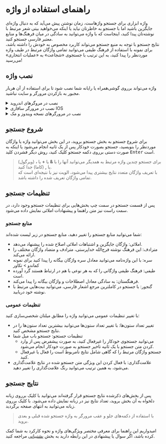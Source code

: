 # راهنمای استفاده از واژه

واژه ابزاری برای جستجو واژهاست، زمان نوشتن پیش می‌آید که به دنبال واژه‌ای جایگزین باشید اما با جستجو به خاطرتان نیاید یا اینکه می‌خواهید بیتی شعر مرتبط با نوشته‌تان پیدا کنید، اینجاست که با واژه می‌توانید به سادگی در میان فرهنگ‌ها و منابع معتبر فارسی جستجو کنید.  
نتایج جستجو با توجه به منبع جستجو می‌تواند کاربرد مخصوص به خودش را داشته باشد،
برای نمونه با استفاده از فرهنگ طیفی می‌توانید تمامی واژگان مرتبط در طیف واژه موردنظر را پیدا کنید، به این ترتیب با جستجوی «شجاعت» به «عملیات انتحاری» می‌رسید!

## نصب واژه

واژه می‌تواند برروی گوشی‌همراه یا رایانه شما نصب شود تا برای استفاده از آن هربار مجبور به بازکردن مرورگر و سایت نباشید.

<details class="detail-box">
  <summary>نصب در مروگرهای اندروید</summary>
   با کلیک بر روی 
   <svg aria-label="سه نقطه منو" class="tutorial-icon" viewBox="0 0 384 384"><circle cx="192" cy="42.667" r="42.667"></circle><circle cx="192" cy="192" r="42.667"></circle><circle cx="192" cy="341.333" r="42.667"></circle></svg>
   گزینه افزودن به صفحه اصلی
   (Add to home screen)
   را انتخاب کنید،
   می‌توانید نام برنامه را به دلخواه تغییر دهید.
</details>

<details class="detail-box">
  <summary>نصب در مرورگر سافاری IOS</summary>
  با انتخاب گزینه اشتراک‌گذاری
   <svg aria-label="آیکون اشتراک‌گذاری صفحه وب IOS" class="tutorial-icon" viewBox="0 0 551.13 551.13"><path d="M465.016 172.228h-51.668v34.446h34.446v310.011H103.337V206.674h34.446v-34.446H86.114c-9.52 0-17.223 7.703-17.223 17.223v344.456c0 9.52 7.703 17.223 17.223 17.223h378.902c9.52 0 17.223-7.703 17.223-17.223V189.451c0-9.52-7.703-17.223-17.223-17.223z"></path><path d="M258.342 65.931v244.08h34.446V65.931l73.937 73.937 24.354-24.354L275.565 0 160.051 115.514l24.354 24.354z"></path></svg>
   و <svg aria-label="آیکون افزودن به صفحه اصلی IOS" class="tutorial-icon" viewBox="0 0 512 512"><path d="M354.667 256c0 11.046-8.954 20-20 20H276v58.667c0 11.046-8.954 20-20 20s-20-8.954-20-20V276h-58.667c-11.046 0-20-8.954-20-20s8.954-20 20-20H236v-58.667c0-11.046 8.954-20 20-20s20 8.954 20 20V236h58.667c11.045 0 20 8.954 20 20zM512 148.372v215.256c0 37.396-14.563 72.553-41.005 98.995C466.783 465.595 432.014 512 363.628 512H148.372c-68.378 0-103.111-46.374-107.367-49.377C14.563 436.181 0 401.023 0 363.628V148.372c0-37.396 14.563-72.553 41.005-98.995C45.217 46.405 79.986 0 148.372 0h215.256c68.378 0 103.111 46.374 107.367 49.377C497.438 75.819 512 110.977 512 148.372zm-40 0c0-26.711-10.402-51.823-29.289-70.71C438.329 74.511 414.003 40 363.628 40H148.372c-50.105 0-74.849 34.617-79.083 37.662C50.402 96.549 40 121.661 40 148.372v215.256c0 26.711 10.402 51.823 29.289 70.71C73.671 437.489 97.997 472 148.372 472h215.256c50.105 0 74.849-34.617 79.083-37.662C461.598 415.451 472 390.339 472 363.628z"></path></svg>
   (Add to home screen) 
   را انتخاب کنید، نامی برای برنامه نوشته و بر روی دکمه افزودن کلیک کنید.
</details>

<details class="detail-box">
  <summary>نصب در مرورگرهای نسخه ویندوز و مک</summary>
  برای نصب اپ واژه در ویندوز و مک بهترین گزینه‌های در دسترس مرورگرهای کروم و اِج هستند.
  <h3 class="size-lg" style="margin-top: 1em">Chrome</h3>
  اگر از مرورگر کروم استفاده کنید در سمت راست آدرس‌بار علامت 
  <svg aria-label="آیکون افزودن سایت به دسکتاپ کروم" viewBox="0 0 512 512" class="tutorial-icon"><path d="M256 0C114.833 0 0 114.833 0 256s114.833 256 256 256 256-114.853 256-256S397.167 0 256 0zm0 472.341c-119.275 0-216.341-97.046-216.341-216.341S136.725 39.659 256 39.659 472.341 136.705 472.341 256 375.295 472.341 256 472.341z"></path><path d="M355.148 234.386H275.83v-79.318c0-10.946-8.864-19.83-19.83-19.83s-19.83 8.884-19.83 19.83v79.318h-79.318c-10.966 0-19.83 8.884-19.83 19.83s8.864 19.83 19.83 19.83h79.318v79.318c0 10.946 8.864 19.83 19.83 19.83s19.83-8.884 19.83-19.83v-79.318h79.318c10.966 0 19.83-8.884 19.83-19.83s-8.864-19.83-19.83-19.83z"></path></svg>
  را انتخاب کنید تا برنامه به دسکتاپ اضافه شود.
  <h3 class="size-lg" style="margin-top: 1em">Edge</h3>
  در مرورگر کروم با کلیک بر روی
   <svg aria-label="سه نقطه منو" class="tutorial-icon rotate-90" viewBox="0 0 384 384"><circle cx="192" cy="42.667" r="42.667"></circle><circle cx="192" cy="192" r="42.667"></circle><circle cx="192" cy="341.333" r="42.667"></circle></svg>
   به بخش برنامه‌ها (Apps) بروید و بر روی نصب واژه کلیک کنید.
</details>

## شروع جستجو

برای شروع جستجو به بخش جستجو بروید، در این بخش می‌توانید واژه یا واژگان موردنظر را بنویسید،‌ جستجو بصورت خودکار پس از یک ثانیه انجام می‌شود یا اینکه به صورت دستی برروی دکمه جستجو کلیک کنید، روش دیگر فشردن کلید <kbd>Enter</kbd> است.

> برای جستجو چندین واژه مرتبط به همدیگر می‌توانید آنها را با **&** یا **+** یا **،** (ویرگول) یا **,** (کاما) جدا کنید.  
> با تعریف واژگان متعدد نتایج بیشتری پیدا می‌شود، الویت نیز با نتیجه‌ای است که تمامی واژگان تعریف شده را داشته باشد.

## تنظیمات جستجو

پس از قسمت جستجو در سمت چپ بخش‌هایی برای تنظیمات جستجو وجود دارد، در سمت راست نیز متن راهنما و پیشنهادات املائی نمایش داده می‌شود.

### منابع جستجو

شما می‌توانید منابع جستجو را تغییر دهید، منابع جستجو در زیر لیست شده‌اند:

- املائی:‌ واژگان جایگزین و اشتباهات املائی اصلاح شده را پیشنهاد می‌دهد.
- مترادف: این فرهنگ نوشته فرج‌الله خداپرستی، مترادف و متضاد واژگان مختلف را ارائه می‌کند.
- سره: با این واژه‌نامه می‌توانید معادل سره واژگان بیگانه را پیدا کنید برای نمونه کماندو > تکاور
- طیفی: فرهنگ طیفی واژگانی را که به هر نوعی با هم در ارتباط هستند گرد آورده است.
- فرهنگستان: به سادگی معادل اصطلاحات و واژگان بیگانه را پیدا می‌کند.
- گنجور: با جستجو در کاملترین مرجع اشعار فارسی، می‌توانید بیت‌هایی مرتبط با نوشته خود دریابید.

### تنظیمات عمومی

با تغییر تنظیمات عمومی می‌توانید واژه را مطابق میلتان شخصی‌سازی کنید:

- تغییر تعداد ستون‌ها: با تغییر تعداد ستون‌ها می‌توانید بیشترین تعداد ستون‌ها را در نتایج جستجو مشخص کنید.
- تنظیمات جستجو: جستجو باب میل شما
  - می‌توانید جستجوی خودکار را غیرفعال کنید، به صورت پیشفرض پس از وارد کردن متن جستجو با یک ثانیه تاخیر جستجو به صورت خودکار انجام می‌شود.
  - جستجو واژگان مرتبط را که گاهی شامل نتایج نامربوط است را فعال یا غیرفعال کنید.
- علامت‌گذاری: با فعال کردن این ویژگی متن جستجو شده در نتایج علامت‌گذاری می‌شود، به همین ترتیب می‌توانید رنگ علامت‌گذاری را تغییر دهید.

## نتایج جستجو

پس از بخش‌های ذکرشده نتایج جستجو قرار گرفته‌اند می‌توانید با کلیک برروی زبانه دلخواه به آن بخش بروید، تعداد نتایج نیز در زبانه نمایش داده می‌شود. با کلیک برروی زبانه می‌توانید به انتهای صفحه برگردید.

> با استفاده از دکمه‌های جلو و عقب مرورگر به واژه جستجو شده قبلی و بعدی بروید.

امیدواریم این راهنما برای معرفی مختصر ویژگی‌های واژه و نحوه کارکرد به شما کمک کرده باشد، اگر سوال یا پیشنهادی در این رابطه دارید به بخش <a href="/support">پشتیبانی</a> مراجعه کنید.
